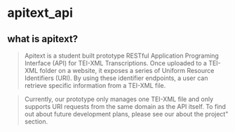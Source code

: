 # apitext_api

## what is apitext?</h3>

> Apitext is a student built prototype RESTful Application Programing Interface (API) for TEI-XML Transcriptions. Once uploaded to a TEI-XML folder on a website, it exposes a series of Uniform Resource Identifiers (URI). By using these identifier endpoints, a user can retrieve specific information from a TEI-XML file.

> Currently, our prototype only manages one TEI-XML file and only supports URI requests from the same domain as the API itself. To find out about future development plans, please see our about the project" section.
